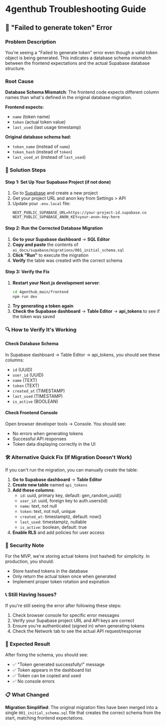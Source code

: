 # 4genthub Troubleshooting Guide

## 🚨 "Failed to generate token" Error

### Problem Description
You're seeing a "Failed to generate token" error even though a valid token object is being generated. This indicates a database schema mismatch between the frontend expectations and the actual Supabase database structure.

### Root Cause
**Database Schema Mismatch**: The frontend code expects different column names than what's defined in the original database migration.

**Frontend expects:**
- `name` (token name)
- `token` (actual token value)  
- `last_used` (last usage timestamp)

**Original database schema had:**
- `token_name` (instead of `name`)
- `token_hash` (instead of `token`)
- `last_used_at` (instead of `last_used`)

### 🔧 Solution Steps

#### Step 1: Set Up Your Supabase Project (if not done)
1. Go to [Supabase](https://supabase.com) and create a new project
2. Get your project URL and anon key from Settings > API
3. Update your `.env.local` file:
   ```env
   NEXT_PUBLIC_SUPABASE_URL=https://your-project-id.supabase.co
   NEXT_PUBLIC_SUPABASE_ANON_KEY=your-anon-key-here
   ```

#### Step 2: Run the Corrected Database Migration
1. **Go to your Supabase dashboard** → **SQL Editor**
2. **Copy and paste** the contents of `ai_docs/supabase/migrations/001_initial_schema.sql`
3. **Click "Run"** to execute the migration
4. **Verify** the table was created with the correct schema

#### Step 3: Verify the Fix
1. **Restart your Next.js development server**:
   ```bash
   cd 4genthub_main/frontend
   npm run dev
   ```
2. **Try generating a token again**
3. **Check the Supabase dashboard** → **Table Editor** → **api_tokens** to see if the token was saved

### 🔍 How to Verify It's Working

#### Check Database Schema
In Supabase dashboard → Table Editor → api_tokens, you should see these columns:
- `id` (UUID)
- `user_id` (UUID) 
- `name` (TEXT)
- `token` (TEXT)
- `created_at` (TIMESTAMP)
- `last_used` (TIMESTAMP)
- `is_active` (BOOLEAN)

#### Check Frontend Console
Open browser developer tools → Console. You should see:
- No errors when generating tokens
- Successful API responses
- Token data displaying correctly in the UI

### 🛠️ Alternative Quick Fix (If Migration Doesn't Work)

If you can't run the migration, you can manually create the table:

1. **Go to Supabase dashboard** → **Table Editor**
2. **Create new table** named `api_tokens`
3. **Add these columns**:
   - `id`: uuid, primary key, default: gen_random_uuid()
   - `user_id`: uuid, foreign key to auth.users(id)
   - `name`: text, not null
   - `token`: text, not null, unique
   - `created_at`: timestamptz, default: now()
   - `last_used`: timestamptz, nullable
   - `is_active`: boolean, default: true
4. **Enable RLS** and add policies for user access

### 🔐 Security Note
For the MVP, we're storing actual tokens (not hashed) for simplicity. In production, you should:
- Store hashed tokens in the database
- Only return the actual token once when generated
- Implement proper token rotation and expiration

### 📞 Still Having Issues?
If you're still seeing the error after following these steps:
1. Check browser console for specific error messages
2. Verify your Supabase project URL and API keys are correct
3. Ensure you're authenticated (signed in) when generating tokens
4. Check the Network tab to see the actual API request/response

### 🎯 Expected Result
After fixing the schema, you should see:
- ✅ "Token generated successfully!" message
- ✅ Token appears in the dashboard list
- ✅ Token can be copied and used
- ✅ No console errors

### 📋 What Changed
**Migration Simplified**: The original migration files have been merged into a single `001_initial_schema.sql` file that creates the correct schema from the start, matching frontend expectations. 